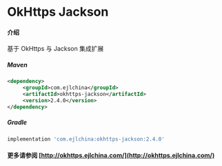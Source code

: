 # OkHttps Jackson

#### 介绍

基于 OkHttps 与 Jackson 集成扩展


##### Maven

```xml
<dependency>
     <groupId>com.ejlchina</groupId>
     <artifactId>okhttps-jackson</artifactId>
     <version>2.4.0</version>
</dependency>
```

##### Gradle

```groovy
implementation 'com.ejlchina:okhttps-jackson:2.4.0'
```

#### 更多请参阅 [http://okhttps.ejlchina.com/](http://okhttps.ejlchina.com/)
